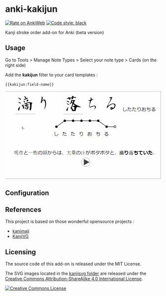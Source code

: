 # anki-kakijun

[![Rate on AnkiWeb](https://glutanimate.com/logos/ankiweb-rate.svg)](https://ankiweb.net/shared/info/1250448937)
[![Code style: black](https://img.shields.io/badge/code%20style-black-000000.svg)](https://github.com/psf/black)

Kanji stroke order add-on for Anki (beta version)

## Usage 

Go to Tools > Manage Note Types > Select your note type > Cards (on the right side)

Add the **kakijun** filter to your card templates :

```html
{{kakijun:field-name}}
```

![Animated example](images/example.gif "Animated example")

## Configuration

## References

This project is based on those wonderful opensource projects :

+ [kanimaji](https://github.com/maurimo/kanimaji)
+ [KanjiVG](https://github.com/KanjiVG/kanjivg)

## Licensing

The source code of this add-on is released under the MIT License.

The SVG images located in the [kanjisvg folder](https://github.com/midse/anki-kakijun/blob/master/kanjisvg) are released under the <a rel="license" href="http://creativecommons.org/licenses/by-sa/4.0/">Creative Commons Attribution-ShareAlike 4.0 International License</a>. 

<a rel="license" href="http://creativecommons.org/licenses/by-sa/4.0/"><img alt="Creative Commons License" style="border-width:0" src="https://i.creativecommons.org/l/by-sa/4.0/88x31.png" /></a>